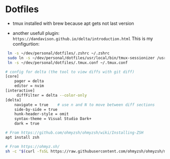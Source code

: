 # Dotfiles

- tmux installed with brew because apt gets not last version

- another usefull plugin: `https://dandavison.github.io/delta/introduction.html`
  This is my configurtion:

```bash
 ln -s ~/dev/personal/dotfiles/.zshrc ~/.zshrc
 sudo ln -s ~/dev/personal/dotfiles/usr/local/bin/tmux-sessionizer /usr/local/bin/tmux-sessionizer
 ln -s ~/dev/personal/dotfiles/.tmux.conf ~/.tmux.conf
```

```bash
# config for delta (the tool to view diffs with git diff)
[core]
    pager = delta
    editor = nvim
[interactive]
     diffFilter = delta --color-only
[delta]
    navigate = true    # use n and N to move between diff sections
    side-by-side = true
    hunk-header-style = omit
    syntax-theme = Visual Studio Dark+
    dark = true
```

```bash
# From https://github.com/ohmyzsh/ohmyzsh/wiki/Installing-ZSH
apt install zsh

# From https://ohmyz.sh/
sh -c "$(curl -fsSL https://raw.githubusercontent.com/ohmyzsh/ohmyzsh/master/tools/install.sh)"
```
